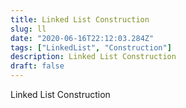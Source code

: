 ```yaml
---
title: Linked List Construction
slug: ll
date: "2020-06-16T22:12:03.284Z"
tags: ["LinkedList", "Construction"]
description: Linked List Construction
draft: false
---
```


Linked List Construction